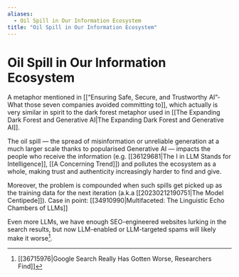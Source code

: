 ```yaml
---
aliases:
  - Oil Spill in Our Information Ecosystem
title: "Oil Spill in Our Information Ecosystem"
---
```


# Oil Spill in Our Information Ecosystem

A metaphor mentioned in [[“Ensuring Safe, Secure, and Trustworthy AI”- What those seven companies avoided committing to]], which actually is very similar in spirit to the dark forest metaphor used in [[The Expanding Dark Forest and Generative AI|The Expanding Dark Forest and Generative AI]].

The oil spill — the spread of misinformation or unreliable generation at a much larger scale thanks to popularised Generative AI — impacts the people who receive the information (e.g. [[36129681|The I in LLM Stands for Intelligence]], [[A Concerning Trend]]) and pollutes the ecosystem as a whole, making trust and authenticity increasingly harder to find and give.

Moreover, the problem is compounded when such spills get picked up as the training data for the next iteration (a.k.a [[20230212190751|The Model Centipede]]). Case in point: [[34910990|Multifaceted: The Linguistic Echo Chambers of LLMs]]

Even more LLMs, we have enough SEO-engineered websites lurking in the search results, but now LLM-enabled or LLM-targeted spams will likely make it worse[^1].

[^1]: [[36715976|Google Search Really Has Gotten Worse, Researchers Find]]
